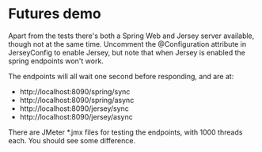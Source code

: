 # Futures demo
Apart from the tests there's both a Spring Web and Jersey server available, though not at the same time.
Uncomment the @Configuration attribute in JerseyConfig to enable Jersey, but note that when Jersey is enabled the spring endpoints won't work.

The endpoints will all wait one second before responding, and are at:
* http://localhost:8090/spring/sync
* http://localhost:8090/spring/async
* http://localhost:8090/jersey/sync
* http://localhost:8090/jersey/async

There are JMeter *.jmx files for testing the endpoints, with 1000 threads each. You should see some difference.